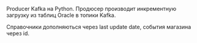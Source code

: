 Producer Kafka на Python. Продюсер производит инкрементную загрузку из таблиц Oracle в топики Kafka. 

Справочники дополняються через last update date, события магазина через id.
